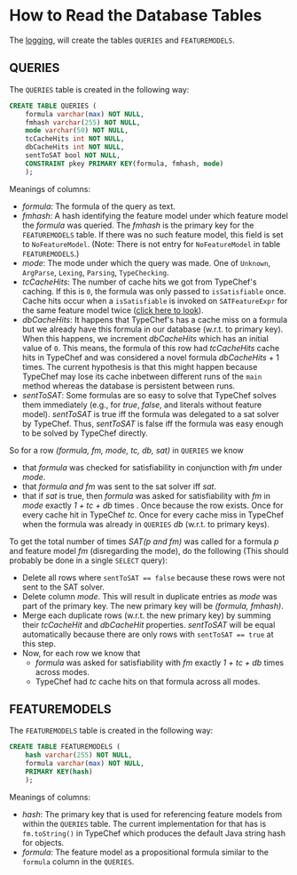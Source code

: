 # How to Read the Database Tables

The [logging](HowToRunVSATLogging.md), will create the tables `QUERIES` and `FEATUREMODELS`.

## QUERIES

The `QUERIES` table is created in the following way:
```sql
CREATE TABLE QUERIES (
    formula varchar(max) NOT NULL,
    fmhash varchar(255) NOT NULL,
    mode varchar(50) NOT NULL,
    tcCacheHits int NOT NULL,
    dbCacheHits int NOT NULL,
    sentToSAT bool NOT NULL,
    CONSTRAINT pkey PRIMARY KEY(formula, fmhash, mode)
    );
```
Meanings of columns:
- _formula_: The formula of the query as text.
- _fmhash_: A hash identifying the feature model under which feature model the _formula_ was queried.
The _fmhash_ is the primary key for the `FEATUREMODELS` table.
If there was no such feature model, this field is set to `NoFeatureModel`.
(Note: There is not entry for `NoFeatureModel` in table `FEATUREMODELS`.)
- _mode_: The mode under which the query was made.
One of `Unknown`, `ArgParse`, `Lexing`, `Parsing`, `TypeChecking`.
- _tcCacheHits_: The number of cache hits we got from TypeChef's caching.
If this is `0`, the formula was only passed to `isSatisfiable` once.
Cache hits occur when a `isSatisfiable` is invoked on `SATFeatureExpr` for the same feature model twice ([click here to look](https://github.com/doyougnu/TypeChef/blob/827ec8789436bbcde970383c40d2754541b787da/FeatureExprLib/src/main/scala/de/fosd/typechef/featureexpr/sat/SATFeatureExpr.scala#L160)).
- _dbCacheHits_: It happens that TypeChef's has a cache miss on a formula but we already have this formula in our database (w.r.t. to primary key).
When this happens, we increment _dbCacheHits_ which has an initial value of `0`.
This means, the formula of this row had _tcCacheHits_ cache hits in TypeChef and was considered a novel formula _dbCacheHits_ + 1 times.
The current hypothesis is that this might happen because TypeChef may lose its cache inbetween different runs of the `main` method whereas the database is persistent between runs.
- _sentToSAT_: Some formulas are so easy to solve that TypeChef solves them immediately (e.g., for _true_, _false_, and literals without feature model).
_sentToSAT_ is true iff the formula was delegated to a sat solver by TypeChef.
Thus, _sentToSAT_ is false iff the formula was easy enough to be solved by TypeChef directly.

So for a row _(formula, fm, mode, tc, db, sat)_ in `QUERIES` we know
- that _formula_ was checked for satisfiability in conjunction with _fm_ under _mode_.
- that _formula and fm_ was sent to the sat solver iff _sat_.
- that if _sat_ is true, then _formula_ was asked for satisfiability with _fm_ in _mode_ exactly _1 + tc + db_ times .
  Once because the row exists.
  Once for every cache hit in TypeChef _tc_.
  Once for every cache miss in TypeChef when the formula was already in `QUERIES` _db_ (w.r.t. to primary keys).

To get the total number of times _SAT(p and fm)_ was called for a formula _p_ and feature model _fm_ (disregarding the mode), do the following (This should probably be done in a single `SELECT` query):
- Delete all rows where `sentToSAT == false` because these rows were not sent to the SAT solver.
- Delete column _mode_.
  This will result in duplicate entries as _mode_ was part of the primary key.
  The new primary key will be  _(formula, fmhash)_.
- Merge each duplicate rows (w.r.t. the new primary key) by summing their _tcCacheHit_ and _dbCacheHit_ properties.
  _sentToSAT_ will be equal automatically because there are only rows with `sentToSAT == true` at this step.
- Now, for each row we know that
  - _formula_ was asked for satisfiability with _fm_ exactly _1 + tc + db_ times across modes.
  - TypeChef had _tc_ cache hits on that formula across all modes.


## FEATUREMODELS

The `FEATUREMODELS` table is created in the following way:
```sql
CREATE TABLE FEATUREMODELS (
    hash varchar(255) NOT NULL,
    formula varchar(max) NOT NULL,
    PRIMARY KEY(hash)
    );
```
Meanings of columns:
- _hash_: The primary key that is used for referencing feature models from within the `QUERIES` table.
The current implementation for that has is `fm.toString()` in TypeChef which produces the default Java string hash for objects.
- _formula_: The feature model as a propositional formula similar to the `formula` column in the `QUERIES`.